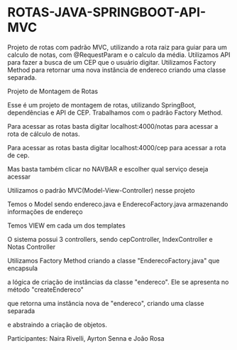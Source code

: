 # ROTAS-JAVA-SPRINGBOOT-API-MVC
Projeto de rotas com padrão MVC, utilizando a rota raiz para guiar para um calculo de notas, com @RequestParam e o calculo da média. Utilizamos API para fazer a busca de um CEP que o usuário digitar. Utilizamos Factory Method para retornar uma nova instância de endereco criando uma classe separada.


Projeto de Montagem de Rotas

Esse é um projeto de montagem de rotas, utilizando SpringBoot, dependências e API de CEP. Trabalhamos com o padrão Factory Method.

Para acessar as rotas basta digitar localhost:4000/notas para acessar a rota de cálculo de notas.

Para acessar as rotas basta digitar localhost:4000/cep para acessar a rota de cep.

Mas basta também clicar no NAVBAR e escolher qual serviço deseja acessar

Utilizamos o padrão MVC(Model-View-Controller) nesse projeto

Temos o Model sendo endereco.java e EnderecoFactory.java armazenando informações de endereço

Temos VIEW em cada um dos templates

O sistema possui 3 controllers, sendo cepController, IndexController e Notas Controller

Utilizamos Factory Method criando a classe "EnderecoFactory.java" que encapsula

a lógica de criação de instâncias da classe "endereco". Ele se apresenta no método "createEndereco"

que retorna uma instância nova de "endereco", criando uma classe separada

e abstraindo a criação de objetos.

Participantes: Naira Rivelli, Ayrton Senna e João Rosa
